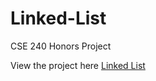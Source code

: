 # Linked-List
CSE 240 Honors Project

View the project here
[Linked List](https://mzamora1.github.io/Linked-List/)
